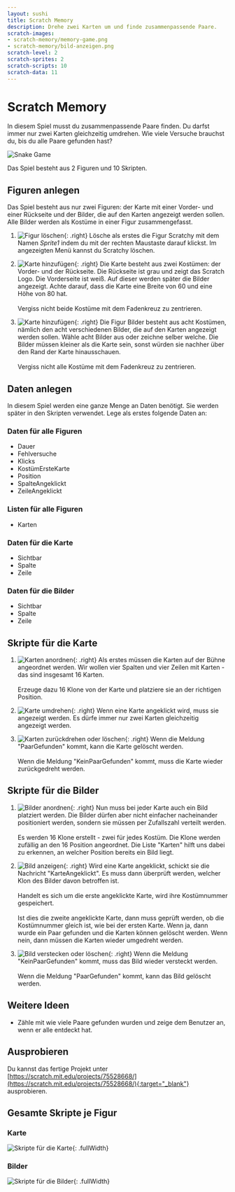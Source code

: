 ```yaml
---
layout: sushi
title: Scratch Memory
description: Drehe zwei Karten um und finde zusammenpassende Paare.
scratch-images:
- scratch-memory/memory-game.png
- scratch-memory/bild-anzeigen.png
scratch-level: 2
scratch-sprites: 2
scratch-scripts: 10
scratch-data: 11
---
```


# Scratch Memory

In diesem Spiel musst du zusammenpassende Paare finden. Du darfst immer nur zwei Karten gleichzeitig umdrehen. Wie viele Versuche brauchst du, bis du alle Paare gefunden hast?

<p class="center"><img alt="Snake Game" src="scratch-memory/memory-game.png" /></p>

Das Spiel besteht aus 2 Figuren und 10 Skripten.

## Figuren anlegen

Das Spiel besteht aus nur zwei Figuren: der Karte mit einer Vorder- und einer Rückseite und der Bilder, die auf den Karten angezeigt werden sollen. 
Alle Bilder werden als Kostüme in einer Figur zusammengefasst.

1. ![Figur löschen](scratch-memory/figur-loeschen.png){: .right}
Lösche als erstes die Figur Scratchy mit dem Namen *Sprite1* indem du mit der rechten Maustaste darauf klickst. 
Im angezeigten Menü kannst du Scratchy löschen.

2. ![Karte hinzufügen](scratch-memory/figur-karte.png){: .right}
Die Karte besteht aus zwei Kostümen: der Vorder- und der Rückseite. Die Rückseite ist grau und zeigt das Scratch Logo. Die Vorderseite ist weiß. Auf dieser werden später die Bilder angezeigt. 
Achte darauf, dass die Karte eine Breite von 60 und eine Höhe von 80 hat.<br/><br/>
Vergiss nicht beide Kostüme mit dem Fadenkreuz zu zentrieren.

3. ![Karte hinzufügen](scratch-memory/figur-bilder.png){: .right}
Die Figur Bilder besteht aus acht Kostümen, nämlich den acht verschiedenen Bilder, die auf den Karten angezeigt werden sollen. Wähle acht Bilder aus oder zeichne selber welche. 
Die Bilder müssen kleiner als die Karte sein, sonst würden sie nachher über den Rand der Karte hinausschauen.<br/><br/>
Vergiss nicht alle Kostüme mit dem Fadenkreuz zu zentrieren.

## Daten anlegen

In diesem Spiel werden eine ganze Menge an Daten benötigt. Sie werden später in den Skripten verwendet. Lege als erstes folgende Daten an:

### Daten für alle Figuren

* Dauer
* Fehlversuche
* Klicks
* KostümErsteKarte
* Position
* SpalteAngeklickt
* ZeileAngeklickt


### Listen für alle Figuren

* Karten

### Daten für die Karte

* Sichtbar
* Spalte
* Zeile

### Daten für die Bilder

* Sichtbar
* Spalte
* Zeile

## Skripte für die Karte
1. ![Karten anordnen](scratch-memory/karten-anordnen.png){: .right}
Als erstes müssen die Karten auf der Bühne angeordnet werden. Wir wollen vier Spalten und vier Zeilen mit Karten - das sind insgesamt 16 Karten.<br/><br/>
Erzeuge dazu 16 Klone von der Karte und platziere sie an der richtigen Position.

1. ![Karte umdrehen](scratch-memory/karten-umdrehen.png){: .right}
Wenn eine Karte angeklickt wird, muss sie angezeigt werden. Es dürfe immer nur zwei Karten gleichzeitig angezeigt werden.

1. ![Karten zurückdrehen oder löschen](scratch-memory/karten-zurueckdrehen-oder-loeschen.png){: .right}
Wenn die Meldung "PaarGefunden" kommt, kann die Karte gelöscht werden.<br/><br/>
Wenn die Meldung "KeinPaarGefunden" kommt, muss die Karte wieder zurückgedreht werden.

## Skripte für die Bilder

1. ![Bilder anordnen](scratch-memory/bilder-anordnen.png){: .right}
Nun muss bei jeder Karte auch ein Bild platziert werden. Die Bilder dürfen aber nicht einfacher nacheinander positioniert werden, sondern sie müssen per Zufallszahl verteilt werden.<br /><br />
Es werden 16 Klone erstellt - zwei für jedes Kostüm. Die Klone werden zufällig an den 16 Position angeordnet. Die Liste "Karten" hilft uns dabei zu erkennen, 
an welcher Position bereits ein Bild liegt.

1. ![Bild anzeigen](scratch-memory/bild-anzeigen.png){: .right}
Wird eine Karte angeklickt, schickt sie die Nachricht "KarteAngeklickt". Es muss dann überprüft werden, welcher Klon des Bilder davon betroffen ist.<br/><br/>
Handelt es sich um die erste angeklickte Karte, wird ihre Kostümnummer gespeichert.<br/><br/>
Ist dies die zweite angeklickte Karte, dann muss geprüft werden, ob die Kostümnummer gleich ist, wie bei der ersten Karte. Wenn ja, dann wurde ein Paar gefunden und die Karten können gelöscht werden. 
Wenn nein, dann müssen die Karten wieder umgedreht werden.

1. ![Bild verstecken oder löschen](scratch-memory/bild-verstecken-oder-loeschen.png){: .right}
Wenn die Meldung "KeinPaarGefunden" kommt, muss das Bild wieder versteckt werden.<br/><br/>
Wenn die Meldung "PaarGefunden" kommt, kann das Bild gelöscht werden.

## Weitere Ideen
* Zähle mit wie viele Paare gefunden wurden und zeige dem Benutzer an, wenn er alle entdeckt hat.

## Ausprobieren

Du kannst das fertige Projekt unter [https://scratch.mit.edu/projects/75528668/](https://scratch.mit.edu/projects/75528668/){:target="_blank"} ausprobieren.

<h2 class="page-break-before">Gesamte Skripte je Figur</h2>

### Karte

![Skripte für die Karte](scratch-memory/skripte-karte.png){: .fullWidth}

<h3 class="page-break-before">Bilder</h3>

![Skripte für die Bilder](scratch-memory/skripte-bilder.png){: .fullWidth}
